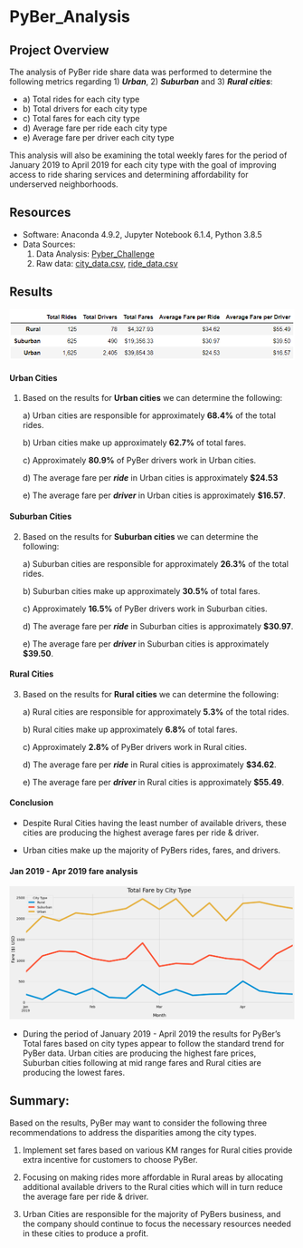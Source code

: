 # PyBer_Analysis

## Project Overview

The analysis of PyBer ride share data was performed to determine the following metrics regarding 1) ***Urban***, 2) ***Suburban*** and 3) ***Rural cities***: 

  - a) Total rides for each city type
  - b) Total drivers for each city type
  - c) Total fares for each city type
  - d) Average fare per ride each city type
  - e) Average fare per driver each city type

This analysis will also be examining the total weekly fares for the period of January 2019 to April 2019 for each city type with the goal of improving access to ride sharing services and determining affordability for underserved neighborhoods.

## Resources 

- Software: Anaconda 4.9.2, Jupyter Notebook 6.1.4, Python 3.8.5
- Data Sources: 
   1. Data Analysis: [Pyber_Challenge](PyBer_Challenge.ipynb)
   2. Raw data: [city_data.csv](Resources/city_data.csv), [ride_data.csv](Resources/ride_data.csv)

## Results

<p align="center">
  <img src="Resources/Fig_8.PNG" width="800"/>
</p>

#### Urban Cities                                                  
1. Based on the results for **Urban cities** we can determine the following:
   
   a) Urban cities are responsible for approximately **68.4%** of the total rides.
   
   b) Urban cities make up approximately **62.7%** of total fares.
   
   c) Approximately **80.9%** of PyBer drivers work in Urban cities.
   
   d) The average fare per ***ride*** in Urban cities is approximately **$24.53**
   
   e) The average fare per ***driver*** in Urban cities is approximately **$16.57**.

#### Suburban Cities    
2. Based on the results for **Suburban cities** we can determine the following:
   
   a) Suburban cities are responsible for approximately **26.3%** of the total rides.
   
   b) Suburban cities make up approximately **30.5%** of total fares.
   
   c) Approximately **16.5%** of PyBer drivers work in Suburban cities.
   
   d) The average fare per ***ride*** in Suburban cities is approximately **$30.97**.
   
   e) The average fare per ***driver*** in Suburban cities is approximately **$39.50**.

#### Rural Cities  
3. Based on the results for **Rural cities** we can determine the following:
   
   a) Rural cities are responsible for approximately **5.3%** of the total rides.
   
   b) Rural cities make up approximately **6.8%** of total fares.
   
   c) Approximately **2.8%** of PyBer drivers work in Rural cities.
   
   d) The average fare per ***ride*** in Rural cities is approximately **$34.62**.
   
   e) The average fare per ***driver*** in Rural cities is approximately **$55.49**.

#### Conclusion

- Despite Rural Cities having the least number of available drivers, these cities are producing the highest average fares per ride & driver.

- Urban cities make up the majority of PyBers rides, fares, and drivers.

#### Jan 2019 - Apr 2019 fare analysis

<p align="left">
  <img src="Resources/PyBer_fare_summary.png" width=900"/>
</p>

- During the period of January 2019 - April 2019 the results for PyBer’s Total fares based on city types appear to follow the standard trend for PyBer data. Urban cities are producing the highest fare prices, Suburban cities following at mid range fares and Rural cities are producing the lowest fares.

## Summary: 
Based on the results, PyBer may want to consider the following three recommendations to address the disparities among the city types.

1. Implement set fares based on various KM ranges for Rural cities provide extra incentive for customers to choose PyBer.

2. Focusing on making rides more affordable in Rural areas by allocating additional available drivers to the Rural cities which will in turn reduce the average fare per ride & driver.

3.  Urban Cities are responsible for the majority of PyBers business, and the company should continue to focus the necessary resources needed in these cities to produce a profit.


